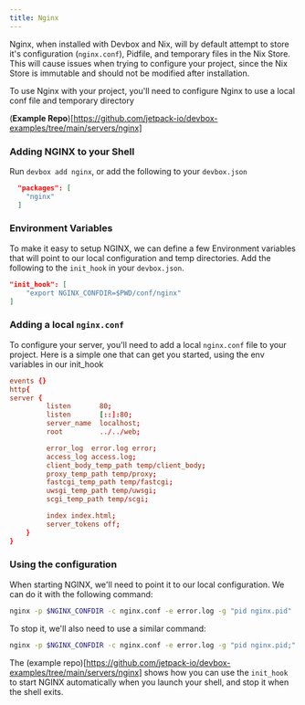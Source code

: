 ```yaml
---
title: Nginx
---
```


Nginx, when installed with Devbox and Nix, will by default attempt to store it's configuration (`nginx.conf`), Pidfile, and temporary files in the Nix Store. This will cause issues when trying to configure your project, since the Nix Store is immutable and should not be modified after installation.

To use Nginx with your project, you'll need to configure Nginx to use a local conf file and temporary directory

(**Example Repo**)[https://github.com/jetpack-io/devbox-examples/tree/main/servers/nginx]

### Adding NGINX to your Shell

Run `devbox add nginx`, or add the following to your `devbox.json`

```json
  "packages": [
    "nginx"
  ]
```

### Environment Variables

To make it easy to setup NGINX, we can define a few Environment variables that will point to our local configuration and temp directories. Add the following to the `init_hook` in your `devbox.json`.

```json
"init_hook": [
    "export NGINX_CONFDIR=$PWD/conf/nginx"
]
```

### Adding a local `nginx.conf`

To configure your server, you'll need to add a local `nginx.conf` file to your project. Here is a simple one that can get you started, using the env variables in our init_hook

```conf
events {}
http{
server {
         listen       80;
         listen       [::]:80;
         server_name  localhost;
         root         ../../web;

         error_log  error.log error;
         access_log access.log;
         client_body_temp_path temp/client_body;
         proxy_temp_path temp/proxy;
         fastcgi_temp_path temp/fastcgi;
         uwsgi_temp_path temp/uwsgi;
         scgi_temp_path temp/scgi;

         index index.html;
         server_tokens off;
    }
}
```

### Using the configuration

When starting NGINX, we'll need to point it to our local configuration. We can do it with the following command: 

```bash
nginx -p $NGINX_CONFDIR -c nginx.conf -e error.log -g "pid nginx.pid"
```

To stop it, we'll also need to use a similar command: 

```bash
nginx -p $NGINX_CONFDIR -c nginx.conf -e error.log -g "pid nginx.pid;" -s stop
```

The (example repo)[https://github.com/jetpack-io/devbox-examples/tree/main/servers/nginx] shows how you can use the `init_hook` to start NGINX automatically when you launch your shell, and stop it when the shell exits.
